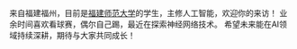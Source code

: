 来自福建福州，目前是[福建师范大学](http://fjnu.edu.cn)的学生，主修人工智能，欢迎你的来访！
业余时间喜欢看球赛，偶尔自己踢，最近在探索神经网络技术。
希望未来能在AI领域持续深耕，期待与大家共同成长！
